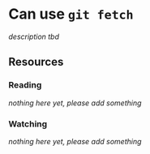 # Can use `git fetch`

_description tbd_

## Resources

### Reading

_nothing here yet, please add something_

### Watching

_nothing here yet, please add something_
